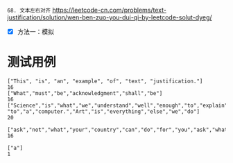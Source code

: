 
`68. 文本左右对齐` https://leetcode-cn.com/problems/text-justification/solution/wen-ben-zuo-you-dui-qi-by-leetcode-solut-dyeg/
- [x] 方法一：模拟

# 测试用例

```
["This", "is", "an", "example", "of", "text", "justification."]
16
["What","must","be","acknowledgment","shall","be"]
16
["Science","is","what","we","understand","well","enough","to","explain", "to","a","computer.","Art","is","everything","else","we","do"]
20

["ask","not","what","your","country","can","do","for","you","ask","what","you","can","do","for","your","country"]
16

["a"]
1
```
